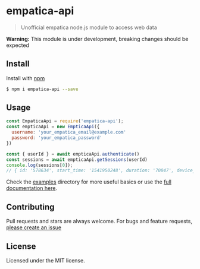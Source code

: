 # empatica-api

> Unofficial empatica node.js module to access web data

**Warning:** This module is under development, breaking changes should be expected

## Install

Install with [npm](https://www.npmjs.com/)

```sh
$ npm i empatica-api --save
```

## Usage

```js
const EmpaticaApi = require('empatica-api');
const empticaApi = new EmpticaApi({
  username: 'your_empatica_email@example.com'
  password: 'your_empatica_password'
})

const { userId } = await empticaApi.authenticate()
const sessions = await empticaApi.getSessions(userId)
console.log(sessions[0]);
// { id: '578634', start_time: '1541950248', duration: '70847', device_id: 'c004bc', label: '2588', device: 'E4 2.2', status: '0', exit_code: '0' }
```

Check the [examples](examples) directory for more useful basics or use the [full documentation here](docs.md).

## Contributing

Pull requests and stars are always welcome. For bugs and feature requests, [please create an issue](https://github.com/mrzmyr/empatica-api/issues)

## License

Licensed under the MIT license.

